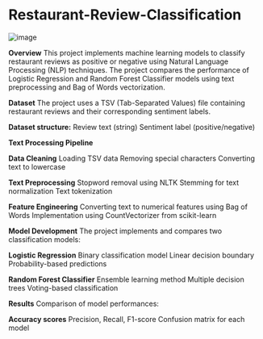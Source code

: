 # Restaurant-Review-Classification
![image](https://github.com/user-attachments/assets/5ec24696-1f95-4f85-8844-75678b87c239)

**Overview**
This project implements machine learning models to classify restaurant reviews as positive or negative using Natural Language Processing (NLP) techniques. The project compares the performance of Logistic Regression and Random Forest Classifier models using text preprocessing and Bag of Words vectorization.

**Dataset**
The project uses a TSV (Tab-Separated Values) file containing restaurant reviews and their corresponding sentiment labels.

**Dataset structure:**
Review text (string)
Sentiment label (positive/negative)

**Text Processing Pipeline**

**Data Cleaning**
Loading TSV data
Removing special characters
Converting text to lowercase

**Text Preprocessing**
Stopword removal using NLTK
Stemming for text normalization
Text tokenization

**Feature Engineering**
Converting text to numerical features using Bag of Words
Implementation using CountVectorizer from scikit-learn

**Model Development**
The project implements and compares two classification models:

**Logistic Regression**
Binary classification model
Linear decision boundary
Probability-based predictions

**Random Forest Classifier**
Ensemble learning method
Multiple decision trees
Voting-based classification

**Results**
Comparison of model performances:

**Accuracy scores**
Precision, Recall, F1-score
Confusion matrix for each model
